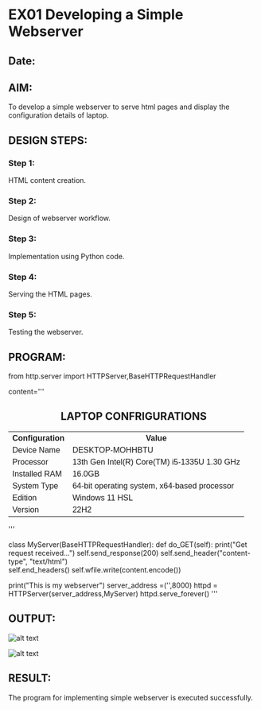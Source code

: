 # EX01 Developing a Simple Webserver
## Date:

## AIM:
To develop a simple webserver to serve html pages and display the configuration details of laptop.

## DESIGN STEPS:
### Step 1: 
HTML content creation.

### Step 2:
Design of webserver workflow.

### Step 3:
Implementation using Python code.

### Step 4:
Serving the HTML pages.

### Step 5:
Testing the webserver.

## PROGRAM:
from http.server import HTTPServer,BaseHTTPRequestHandler

content='''
<!DOCTYPE html>
<html>
<head>
<style>
table {
  font-family: arial, sans-serif;
  border-collapse: collapse;
  width: 100%;
}

td, th {
  border: 4px solid #8d8b8b;
  text-align:center;
  padding: 8px;
}

tr:nth-child(even) {
  background-color: #dddddd;
}
</style>
</head>
<body>

<h2><CENTER>LAPTOP CONFRIGURATIONS</CENTER></h2>

<table>
  <tr>
    <th>Configuration</th>
    <th>Value</th>
  </tr>
  <tr>
    <td>Device Name</td>
    <td>DESKTOP-MOHHBTU</td>
  </tr>
  <tr>
    <td>Processor</td>
    <td>13th Gen Intel(R) Core(TM) i5-1335U   1.30 GHz</td>
  </tr>
  <tr>
    <td>Installed RAM</td>
    <td>16.0GB</td>
  </tr>
  <tr>
    <td>System Type</td>
    <td>64-bit operating system, x64-based processor</td>
  </tr>
  <tr>
    <td>Edition</td>
    <td>Windows 11 HSL</td>
  </tr>
  <tr>
    <td>Version</td>
    <td>22H2</td>
  </tr>
</table>
</body>
</html>
'''

class MyServer(BaseHTTPRequestHandler):
    def do_GET(self):
        print("Get request received...")
        self.send_response(200) 
        self.send_header("content-type", "text/html")       
        self.end_headers()
        self.wfile.write(content.encode())

print("This is my webserver") 
server_address =('',8000)
httpd = HTTPServer(server_address,MyServer)
httpd.serve_forever()
'''


## OUTPUT:
![alt text](<../code 1.png>)

![alt text](<../table 1.png>)


## RESULT:
The program for implementing simple webserver is executed successfully.
